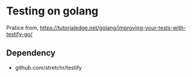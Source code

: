 # Testing on golang

Pratice from, https://tutorialedge.net/golang/improving-your-tests-with-testify-go/

## Dependency
- github.com/stretchr/testify